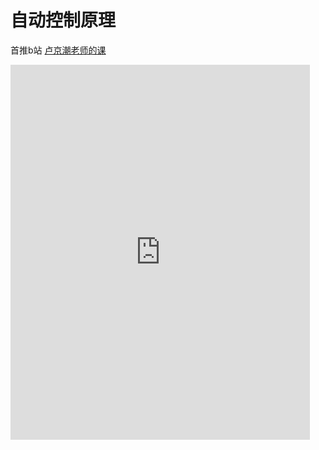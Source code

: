 # 自动控制原理



首推b站 [卢京潮老师的课](https://www.bilibili.com/video/BV1ZJ411c757)

<iframe src="https://player.bilibili.com/player.html?aid=67994286&bvid=BV1ZJ411c757&cid=117847715&page=1" frameborder="no" scrolling="no" width="95%" height="600"></iframe>

